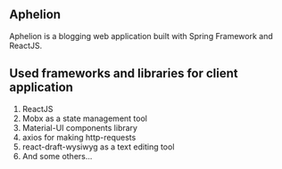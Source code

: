 ## Aphelion
Aphelion is a blogging web application built with
Spring Framework and ReactJS. 

## Used frameworks and libraries for client application
1. ReactJS
2. Mobx as a state management tool
3. Material-UI components library
4. axios for making http-requests
5. react-draft-wysiwyg as a text editing tool
6. And some others... 